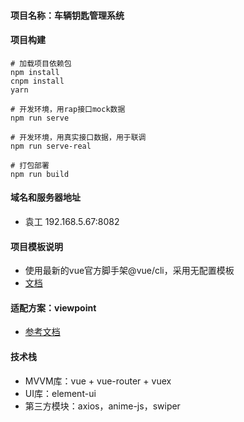 #### 项目名称：车辆钥匙管理系统

#### 项目构建
```
# 加载项目依赖包
npm install
cnpm install
yarn

# 开发环境，用rap接口mock数据
npm run serve

# 开发环境，用真实接口数据，用于联调
npm run serve-real

# 打包部署
npm run build
```

#### 域名和服务器地址
+ 袁工 192.168.5.67:8082

#### 项目模板说明
+ 使用最新的vue官方脚手架@vue/cli，采用无配置模板
+ [文档](https://github.com/vuejs/vue-cli/blob/dev/docs/README.md)

#### 适配方案：viewpoint
+ [参考文档](https://www.w3cplus.com/mobile/vw-layout-in-vue.html)

#### 技术栈
+ MVVM库：vue + vue-router + vuex
+ UI库：element-ui
+ 第三方模块：axios，anime-js，swiper